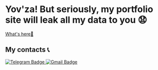 # Yov'za! But seriously, my portfolio site will leak all my data to you 😧
[What's here🤔](https://nikkeyl.github.io/nikkeyl)

## My contacts 📞
<a href="https://t.me/nikkeyl">
  <img src="https://img.shields.io/badge/Telegram-blue?style=for-the-badge&logo=Telegram&logoColor=white" alt="Telegram Badge"/>
</a>
<a href="https://nikkeyl.dev@gmail.com">
  <img src="https://img.shields.io/badge/Gmail-red?style=for-the-badge&logo=Gmail&logoColor=white" alt="Gmail Badge"/>
</a>
